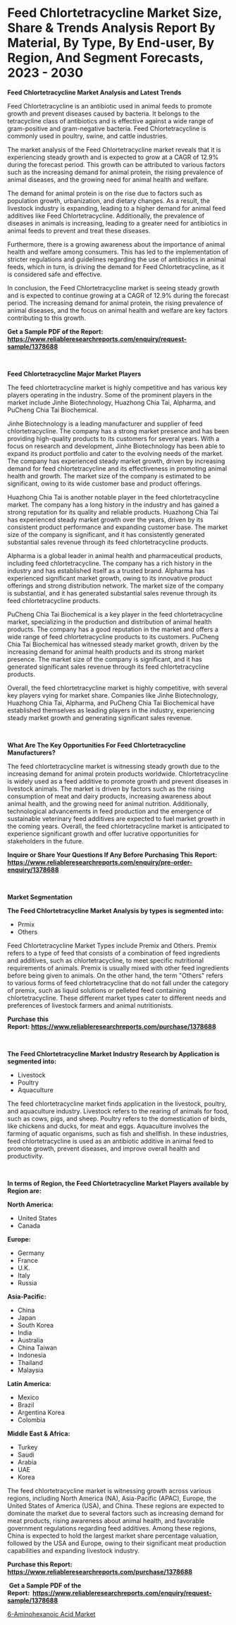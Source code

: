 <p><h1>Feed Chlortetracycline Market Size, Share & Trends Analysis Report By Material, By Type, By End-user, By Region, And Segment Forecasts, 2023 - 2030</h1></p><p><strong>Feed Chlortetracycline Market Analysis and Latest Trends</strong></p>
<p><p>Feed Chlortetracycline is an antibiotic used in animal feeds to promote growth and prevent diseases caused by bacteria. It belongs to the tetracycline class of antibiotics and is effective against a wide range of gram-positive and gram-negative bacteria. Feed Chlortetracycline is commonly used in poultry, swine, and cattle industries.</p><p>The market analysis of the Feed Chlortetracycline market reveals that it is experiencing steady growth and is expected to grow at a CAGR of 12.9% during the forecast period. This growth can be attributed to various factors such as the increasing demand for animal protein, the rising prevalence of animal diseases, and the growing need for animal health and welfare.</p><p>The demand for animal protein is on the rise due to factors such as population growth, urbanization, and dietary changes. As a result, the livestock industry is expanding, leading to a higher demand for animal feed additives like Feed Chlortetracycline. Additionally, the prevalence of diseases in animals is increasing, leading to a greater need for antibiotics in animal feeds to prevent and treat these diseases.</p><p>Furthermore, there is a growing awareness about the importance of animal health and welfare among consumers. This has led to the implementation of stricter regulations and guidelines regarding the use of antibiotics in animal feeds, which in turn, is driving the demand for Feed Chlortetracycline, as it is considered safe and effective.</p><p>In conclusion, the Feed Chlortetracycline market is seeing steady growth and is expected to continue growing at a CAGR of 12.9% during the forecast period. The increasing demand for animal protein, the rising prevalence of animal diseases, and the focus on animal health and welfare are key factors contributing to this growth.</p></p>
<p><strong>Get a Sample PDF of the Report:&nbsp; <a href="https://www.reliableresearchreports.com/enquiry/request-sample/1378688">https://www.reliableresearchreports.com/enquiry/request-sample/1378688</a></strong></p>
<p>&nbsp;</p>
<p><strong>Feed Chlortetracycline Major Market Players</strong></p>
<p><p>The feed chlortetracycline market is highly competitive and has various key players operating in the industry. Some of the prominent players in the market include Jinhe Biotechnology, Huazhong Chia Tai, Alpharma, and PuCheng Chia Tai Biochemical.</p><p>Jinhe Biotechnology is a leading manufacturer and supplier of feed chlortetracycline. The company has a strong market presence and has been providing high-quality products to its customers for several years. With a focus on research and development, Jinhe Biotechnology has been able to expand its product portfolio and cater to the evolving needs of the market. The company has experienced steady market growth, driven by increasing demand for feed chlortetracycline and its effectiveness in promoting animal health and growth. The market size of the company is estimated to be significant, owing to its wide customer base and product offerings.</p><p>Huazhong Chia Tai is another notable player in the feed chlortetracycline market. The company has a long history in the industry and has gained a strong reputation for its quality and reliable products. Huazhong Chia Tai has experienced steady market growth over the years, driven by its consistent product performance and expanding customer base. The market size of the company is significant, and it has consistently generated substantial sales revenue through its feed chlortetracycline products.</p><p>Alpharma is a global leader in animal health and pharmaceutical products, including feed chlortetracycline. The company has a rich history in the industry and has established itself as a trusted brand. Alpharma has experienced significant market growth, owing to its innovative product offerings and strong distribution network. The market size of the company is substantial, and it has generated substantial sales revenue through its feed chlortetracycline products.</p><p>PuCheng Chia Tai Biochemical is a key player in the feed chlortetracycline market, specializing in the production and distribution of animal health products. The company has a good reputation in the market and offers a wide range of feed chlortetracycline products to its customers. PuCheng Chia Tai Biochemical has witnessed steady market growth, driven by the increasing demand for animal health products and its strong market presence. The market size of the company is significant, and it has generated significant sales revenue through its feed chlortetracycline products.</p><p>Overall, the feed chlortetracycline market is highly competitive, with several key players vying for market share. Companies like Jinhe Biotechnology, Huazhong Chia Tai, Alpharma, and PuCheng Chia Tai Biochemical have established themselves as leading players in the industry, experiencing steady market growth and generating significant sales revenue.</p></p>
<p>&nbsp;</p>
<p><strong>What Are The Key Opportunities For Feed Chlortetracycline Manufacturers?</strong></p>
<p><p>The feed chlortetracycline market is witnessing steady growth due to the increasing demand for animal protein products worldwide. Chlortetracycline is widely used as a feed additive to promote growth and prevent diseases in livestock animals. The market is driven by factors such as the rising consumption of meat and dairy products, increasing awareness about animal health, and the growing need for animal nutrition. Additionally, technological advancements in feed production and the emergence of sustainable veterinary feed additives are expected to fuel market growth in the coming years. Overall, the feed chlortetracycline market is anticipated to experience significant growth and offer lucrative opportunities for stakeholders in the future.</p></p>
<p><strong>Inquire or Share Your Questions If Any Before Purchasing This Report: <a href="https://www.reliableresearchreports.com/enquiry/pre-order-enquiry/1378688">https://www.reliableresearchreports.com/enquiry/pre-order-enquiry/1378688</a></strong></p>
<p>&nbsp;</p>
<p><strong>Market Segmentation</strong></p>
<p><strong>The Feed Chlortetracycline Market Analysis by types is segmented into:</strong></p>
<p><ul><li>Prmix</li><li>Others</li></ul></p>
<p><p>Feed Chlortetracycline Market Types include Premix and Others. Premix refers to a type of feed that consists of a combination of feed ingredients and additives, such as chlortetracycline, to meet specific nutritional requirements of animals. Premix is usually mixed with other feed ingredients before being given to animals. On the other hand, the term "Others" refers to various forms of feed chlortetracycline that do not fall under the category of premix, such as liquid solutions or pelleted feed containing chlortetracycline. These different market types cater to different needs and preferences of livestock farmers and animal nutritionists.</p></p>
<p><strong>Purchase this Report:&nbsp;<a href="https://www.reliableresearchreports.com/purchase/1378688">https://www.reliableresearchreports.com/purchase/1378688</a></strong></p>
<p>&nbsp;</p>
<p><strong>The Feed Chlortetracycline Market Industry Research by Application is segmented into:</strong></p>
<p><ul><li>Livestock</li><li>Poultry</li><li>Aquaculture</li></ul></p>
<p><p>The feed chlortetracycline market finds application in the livestock, poultry, and aquaculture industry. Livestock refers to the rearing of animals for food, such as cows, pigs, and sheep. Poultry refers to the domestication of birds, like chickens and ducks, for meat and eggs. Aquaculture involves the farming of aquatic organisms, such as fish and shellfish. In these industries, feed chlortetracycline is used as an antibiotic additive in animal feed to promote growth, prevent diseases, and improve overall health and productivity.</p></p>
<p>&nbsp;</p>
<p><strong>In terms of Region, the Feed Chlortetracycline Market Players available by Region are:</strong></p>
<p>
    <p> <strong> North America: </strong>
        <ul>
            <li>United States</li>
            <li>Canada</li>
        </ul>
        </p> 
    <p> <strong> Europe: </strong>
        <ul>
            <li>Germany</li>
            <li>France</li>
            <li>U.K.</li>
            <li>Italy</li>
            <li>Russia</li>
        </ul>
        </p> 
    <p> <strong> Asia-Pacific: </strong>
        <ul>
            <li>China</li>
            <li>Japan</li>
            <li>South Korea</li>
            <li>India</li>
            <li>Australia</li>
            <li>China Taiwan</li>
            <li>Indonesia</li>
            <li>Thailand</li>
            <li>Malaysia</li>
        </ul>
        </p> 
    <p> <strong> Latin America: </strong>
        <ul>
            <li>Mexico</li>
            <li>Brazil</li>
            <li>Argentina Korea</li>
            <li>Colombia</li>
        </ul>
        </p> 
    <p> <strong> Middle East & Africa: </strong>
        <ul>
            <li>Turkey</li>
            <li>Saudi</li>
            <li>Arabia</li>
            <li>UAE</li>
            <li>Korea</li>
        </ul>
    </p>
    </p>
<p><p>The feed chlortetracycline market is witnessing growth across various regions, including North America (NA), Asia-Pacific (APAC), Europe, the United States of America (USA), and China. These regions are expected to dominate the market due to several factors such as increasing demand for meat products, rising awareness about animal health, and favorable government regulations regarding feed additives. Among these regions, China is expected to hold the largest market share percentage valuation, followed by the USA and Europe, owing to their significant meat production capabilities and expanding livestock industry.</p></p>
<p><strong>Purchase this Report: <a href="https://www.reliableresearchreports.com/purchase/1378688">https://www.reliableresearchreports.com/purchase/1378688</a></strong></p>
<p>&nbsp;<strong>Get a Sample PDF of the Report:&nbsp;&nbsp;<a href="https://www.reliableresearchreports.com/enquiry/request-sample/1378688">https://www.reliableresearchreports.com/enquiry/request-sample/1378688</a></strong></p>
<p><strong></strong></p>
<p><p><a href="https://github.com/CliffMedina6/Market-Research-Report-List-2/blob/main/6-aminohexanoic-acid-market.md">6-Aminohexanoic Acid Market</a></p></p>